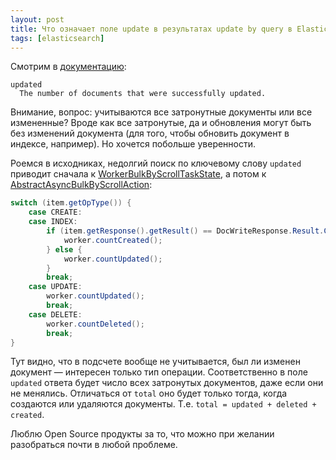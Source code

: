 ```yaml
---
layout: post
title: Что означает поле update в результатах update by query в Elasticsearch?
tags: [elasticsearch]
---
```


Смотрим в [документацию](https://www.elastic.co/guide/en/elasticsearch/reference/current/docs-update-by-query.html#docs-update-by-query-api-response-body):
```
updated
  The number of documents that were successfully updated.
```
Внимание, вопрос: учитываются все затронутные документы или все измененные? Вроде как все затронутые, да и обновления могут быть без изменений документа (для того, чтобы обновить документ в индексе, например). Но хочется побольше уверенности.

Роемся в исходниках, недолгий поиск по ключевому слову `updated` приводит сначала к [WorkerBulkByScrollTaskState](https://github.com/elastic/elasticsearch/blob/2a67bee874f2469fae477f3b7471fbdf3a548b71/server/src/main/java/org/elasticsearch/index/reindex/WorkerBulkByScrollTaskState.java#L65), а потом к [AbstractAsyncBulkByScrollAction](https://github.com/elastic/elasticsearch/blob/2a67bee874f2469fae477f3b7471fbdf3a548b71/modules/reindex/src/main/java/org/elasticsearch/index/reindex/AbstractAsyncBulkByScrollAction.java#L367):
```java
switch (item.getOpType()) {
    case CREATE:
    case INDEX:
        if (item.getResponse().getResult() == DocWriteResponse.Result.CREATED) {
            worker.countCreated();
        } else {
            worker.countUpdated();
        }
        break;
    case UPDATE:
        worker.countUpdated();
        break;
    case DELETE:
        worker.countDeleted();
        break;
}
```
Тут видно, что в подсчете вообще не учитывается, был ли изменен документ — интересен только тип операции. Соответственно в поле `updated` ответа будет число всех затронутых документов, даже если они не менялись. Отличаться от `total` оно будет только тогда, когда создаются или удаляются документы. Т.е. `total = updated + deleted + created`.

Люблю Open Source продукты за то, что можно при желании разобраться почти в любой проблеме.

